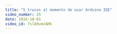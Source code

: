 ```yaml
---
title: "5 trucos al momento de usar Arduino IDE"
video_number: 25
date: 2016-10-01
video_id: 7slA9vmzAHk
---
```

